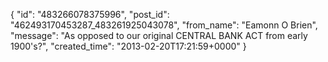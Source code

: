  {
   "id": "483266078375996",
   "post_id": "462493170453287_483261925043078",
   "from_name": "Eamonn O Brien",
   "message": "As opposed to our original CENTRAL BANK ACT from early 1900's?",
   "created_time": "2013-02-20T17:21:59+0000"
 }
